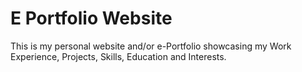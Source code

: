 # E Portfolio Website
This is my personal website and/or e-Portfolio showcasing my Work Experience, Projects, Skills, Education and Interests. 
